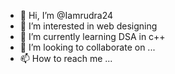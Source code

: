 - 👋 Hi, I’m @Iamrudra24
- 👀 I’m interested in web designing
- 🌱 I’m currently learning DSA in c++
- 💞️ I’m looking to collaborate on ...
- 📫 How to reach me ...

<!---
hii, this is me rudra.
Iamrudra24/Iamrudra24 is a ✨ special ✨ repository because its `README.md` (this file) appears on your GitHub profile.
You can click the Preview link to take a look at your changes.
--->
